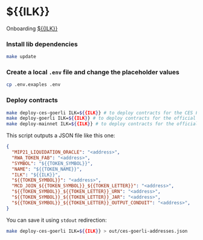 # ${{ILK}}

Onboarding [${{ILK}}](TODO)

### Install lib dependencies

```bash
make update
```

### Create a local `.env` file and change the placeholder values

```bash
cp .env.exaples .env
```

### Deploy contracts

```bash
make deploy-ces-goerli ILK=${{ILK}} # to deploy contracts for the CES Fork of Goerli MCD
make deploy-goerli ILK=${{ILK}} # to deploy contracts for the official Goerli MCD
make deploy-mainnet ILK=${{ILK}} # to deploy contracts for the official Mainnet MCD
```

This script outputs a JSON file like this one:

```json
{
  "MIP21_LIQUIDATION_ORACLE": "<address>",
  "RWA_TOKEN_FAB": "<address>",
  "SYMBOL": "${{TOKEN_SYMBOL}}",
  "NAME": "${{TOKEN_NAME}}",
  "ILK": "${{ILK}}",
  "${{TOKEN_SYMBOL}}": "<address>",
  "MCD_JOIN_${{TOKEN_SYMBOL}}_${{TOKEN_LETTER}}": "<address>",
  "${{TOKEN_SYMBOL}}_${{TOKEN_LETTER}}_URN": "<address>",
  "${{TOKEN_SYMBOL}}_${{TOKEN_LETTER}}_JAR": "<address>",
  "${{TOKEN_SYMBOL}}_${{TOKEN_LETTER}}_OUTPUT_CONDUIT": "<address>",
}
```

You can save it using `stdout` redirection:

```bash
make deploy-ces-goerli ILK=${{ILK}} > out/ces-goerli-addresses.json
```